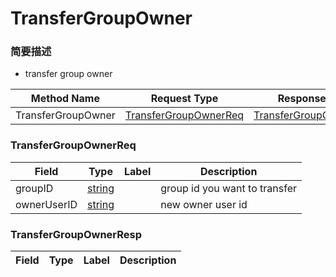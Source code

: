 # TransferGroupOwner

### 简要描述

- transfer group owner

| Method Name | Request Type | Response Type |
| ----------- | ------------ | ------------- |
| TransferGroupOwner | [TransferGroupOwnerReq](#openim.sdk.group.TransferGroupOwnerReq) | [TransferGroupOwnerResp](#openim.sdk.group.TransferGroupOwnerResp) |

### TransferGroupOwnerReq
| Field | Type | Label | Description |
| ----- | ---- | ----- | ----------- |
| groupID | [string](#string) |  | group id you want to transfer |
| ownerUserID | [string](#string) |  | new owner user id |


### TransferGroupOwnerResp
| Field | Type | Label | Description |
| ----- | ---- | ----- | ----------- |


